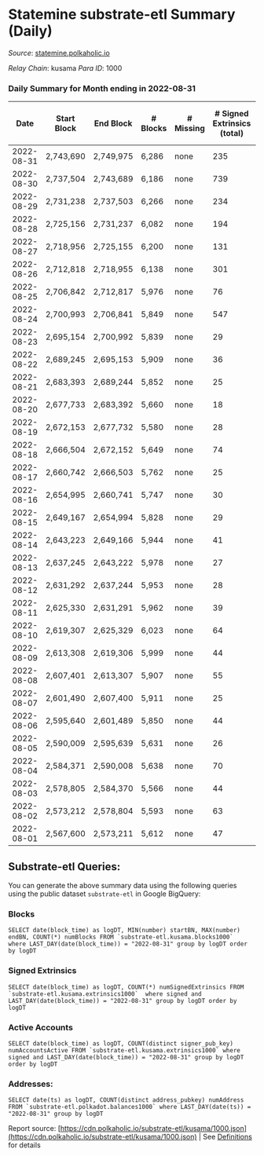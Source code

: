 # Statemine substrate-etl Summary (Daily)

_Source_: [statemine.polkaholic.io](https://statemine.polkaholic.io)

*Relay Chain*: kusama
*Para ID*: 1000



### Daily Summary for Month ending in 2022-08-31


| Date | Start Block | End Block | # Blocks | # Missing | # Signed Extrinsics (total) | # Active Accounts | # Addresses with Balances | # Events | # Transfers | # XCM Transfers In | # XCM Transfers Out |
| ---- | ----------- | --------- | -------- | --------- | --------------------------- | ----------------- | ------------------------- | -------- | ----------- | ------------------ | ------------------- |
| 2022-08-31 | 2,743,690 | 2,749,975 | 6,286 | none  | 235 | 149 | 45,786 | 16,943 | 3,147 ($41,329.42) | 12 ($117.73) | 10 ($84,527.96) |
| 2022-08-30 | 2,737,504 | 2,743,689 | 6,186 | none  | 739 | 501 |  | 19,954 | 3,783 ($48,797.61) | 18 ($41,087.86) | 1 ($135.22) |
| 2022-08-29 | 2,731,238 | 2,737,503 | 6,266 | none  | 234 | 58 |  | 15,618 | 1,874 ($20,380.32) | 6 ($4.79) | 6 ($366.03) |
| 2022-08-28 | 2,725,156 | 2,731,237 | 6,082 | none  | 194 | 66 |  | 15,124 | 1,939 ($75.40) | 5 ($201,154.87) | 6 ($3,203.75) |
| 2022-08-27 | 2,718,956 | 2,725,155 | 6,200 | none  | 131 | 74 |  | 15,049 | 1,940 ($2.83) | 8 ($357.62) | 13 ($39,654.08) |
| 2022-08-26 | 2,712,818 | 2,718,955 | 6,138 | none  | 301 | 116 | 45,735 | 16,245 | 2,342 ($252.09) | 13 ($20,128.19) | 6 ($722.24) |
| 2022-08-25 | 2,706,842 | 2,712,817 | 5,976 | none  | 76 | 50 | 45,731 | 13,656 | 1,358 ($2.35) | 9 ($46,335.88) | 6 ($5,625.16) |
| 2022-08-24 | 2,700,993 | 2,706,841 | 5,849 | none  | 547 | 337 | 45,721 | 14,957 | 1,532 ($38,724.96) | 6 ($9,057.63) | 6 ($1,071.88) |
| 2022-08-23 | 2,695,154 | 2,700,992 | 5,839 | none  | 29 | 15 | 45,715 | 12,495 | 682 ($0.36) | 4 ($19,992.40) | 4 ($1,626.48) |
| 2022-08-22 | 2,689,245 | 2,695,153 | 5,909 | none  | 36 | 22 | 45,709 | 12,757 | 744 ($46,605.65) | 12 ($76,211.40) | 2 ($34,782.02) |
| 2022-08-21 | 2,683,393 | 2,689,244 | 5,852 | none  | 25 | 17 | 45,702 | 12,626 | 721 ($188.72) | 18 ($21,747.12) | 5 ($3,188.75) |
| 2022-08-20 | 2,677,733 | 2,683,392 | 5,660 | none  | 18 | 10 | 45,698 | 12,042 | 573 ($0.02) | 11 ($210.89) | 5 ($2,216.92) |
| 2022-08-19 | 2,672,153 | 2,677,732 | 5,580 | none  | 28 | 16 | 45,694 | 11,998 | 662 ($0.40) | 13 ($19,124.35) | 2 ($630.76) |
| 2022-08-18 | 2,666,504 | 2,672,152 | 5,649 | none  | 74 | 20 | 45,685 | 12,707 | 1,049 ($28.72) | 11 ($10,966.84) | 8 ($1,064.05) |
| 2022-08-17 | 2,660,742 | 2,666,503 | 5,762 | none  | 25 | 11 | 45,676 | 12,158 | 536 ($25,192.90) | 2 ($1.92) | 2 ($1,737.29) |
| 2022-08-16 | 2,654,995 | 2,660,741 | 5,747 | none  | 30 | 19 | 45,672 | 12,315 | 653 ($0.70) | 4 ($32.58) | 7 ($22,223.04) |
| 2022-08-15 | 2,649,167 | 2,654,994 | 5,828 | none  | 29 | 19 | 45,665 | 12,367 | 567 ($12,004.66) | 3 ($1,629.42) | 1 ($578.04) |
| 2022-08-14 | 2,643,223 | 2,649,166 | 5,944 | none  | 41 | 23 | 45,661 | 13,266 | 1,064 ($17,346.48) | 28 ($13,769.17) | 5 ($2,541.56) |
| 2022-08-13 | 2,637,245 | 2,643,222 | 5,978 | none  | 27 | 18 | 45,655 | 12,744 | 629 ($607.04) | 3 ($1.16) | 5 ($23,073.72) |
| 2022-08-12 | 2,631,292 | 2,637,244 | 5,953 | none  | 28 | 15 | 45,650 | 12,799 | 712 ($7,918.74) | 9 ($10,488.04) | 2 ($760.51) |
| 2022-08-11 | 2,625,330 | 2,631,291 | 5,962 | none  | 39 | 23 | 45,640 | 13,250 | 869 ($819,022.36) | 12 ($106.94) | 8 ($5,176.56) |
| 2022-08-10 | 2,619,307 | 2,625,329 | 6,023 | none  | 64 | 26 | 45,632 | 13,365 | 1,020 ($52.62) | 6 ($879.04) | 5 ($2,039.33) |
| 2022-08-09 | 2,613,308 | 2,619,306 | 5,999 | none  | 44 | 21 | 45,621 | 13,235 | 982 ($7,406.99) | 11 ($1,638.81) | 6 ($8,974.29) |
| 2022-08-08 | 2,607,401 | 2,613,307 | 5,907 | none  | 55 | 25 | 45,612 | 13,234 | 1,167 ($1,907,380.22) |   | 15 ($39,250.87) |
| 2022-08-07 | 2,601,490 | 2,607,400 | 5,911 | none  | 25 | 11 | 45,606 | 12,500 | 568 ($12,065.79) | 1 ($0.65) | 6 ($5,329.40) |
| 2022-08-06 | 2,595,640 | 2,601,489 | 5,850 | none  | 44 | 23 | 45,599 | 12,763 | 876 ($23,949.55) | 1 ($1.68) | 10 ($139,669.83) |
| 2022-08-05 | 2,590,009 | 2,595,639 | 5,631 | none  | 26 | 19 | 45,592 | 12,072 | 665 ($62,386.02) | 5 ($83.42) | 1 ($837.93) |
| 2022-08-04 | 2,584,371 | 2,590,008 | 5,638 | none  | 70 | 21 | 45,586 | 12,315 | 800 ($10,785.30) |   | 4 ($629.73) |
| 2022-08-03 | 2,578,805 | 2,584,370 | 5,566 | none  | 44 | 23 | 45,576 | 12,306 | 981 ($141,454.47) | 5 ($21.20) | 7 ($2,281.43) |
| 2022-08-02 | 2,573,212 | 2,578,804 | 5,593 | none  | 63 | 25 | 45,566 | 12,598 | 1,093 ($31,751.21) | 7 ($50,383.94) | 18 ($211,900.87) |
| 2022-08-01 | 2,567,600 | 2,573,211 | 5,612 | none  | 47 | 25 | 45,560 | 12,409 | 974 ($3,541,611.14) | 2 ($17.25) | 9 ($28,651.01) |

## Substrate-etl Queries:
You can generate the above summary data using the following queries using the public dataset `substrate-etl` in Google BigQuery:


### Blocks
```
SELECT date(block_time) as logDT, MIN(number) startBN, MAX(number) endBN, COUNT(*) numBlocks FROM `substrate-etl.kusama.blocks1000`  where LAST_DAY(date(block_time)) = "2022-08-31" group by logDT order by logDT
```


### Signed Extrinsics
```
SELECT date(block_time) as logDT, COUNT(*) numSignedExtrinsics FROM `substrate-etl.kusama.extrinsics1000`  where signed and LAST_DAY(date(block_time)) = "2022-08-31" group by logDT order by logDT
```


### Active Accounts
```
SELECT date(block_time) as logDT, COUNT(distinct signer_pub_key) numAccountsActive FROM `substrate-etl.kusama.extrinsics1000` where signed and LAST_DAY(date(block_time)) = "2022-08-31" group by logDT order by logDT
```


### Addresses:
```
SELECT date(ts) as logDT, COUNT(distinct address_pubkey) numAddress FROM `substrate-etl.polkadot.balances1000` where LAST_DAY(date(ts)) = "2022-08-31" group by logDT
```



Report source: [https://cdn.polkaholic.io/substrate-etl/kusama/1000.json](https://cdn.polkaholic.io/substrate-etl/kusama/1000.json) | See [Definitions](/DEFINITIONS.md) for details
